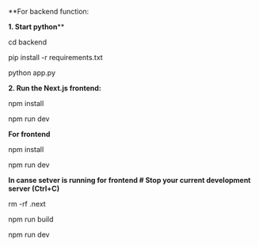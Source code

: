 **For backend function:

**1. Start python****

cd backend

pip install -r requirements.txt

python app.py

**2. Run the Next.js frontend:**

npm install

npm run dev

**For frontend**

npm install

npm run dev

**In canse setver is running for frontend # Stop your current development server (Ctrl+C)**

rm -rf .next

npm run build

npm run dev
